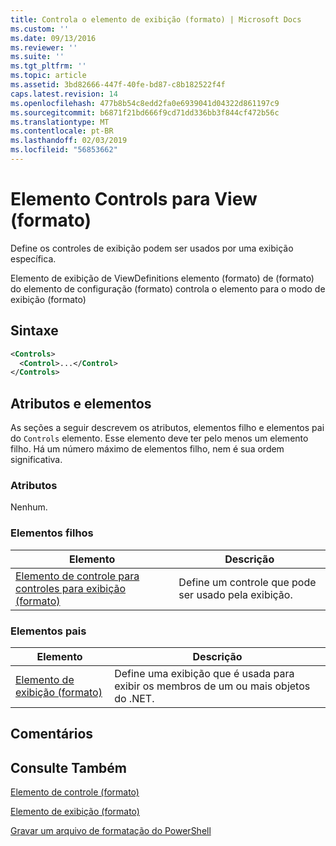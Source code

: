 ```yaml
---
title: Controla o elemento de exibição (formato) | Microsoft Docs
ms.custom: ''
ms.date: 09/13/2016
ms.reviewer: ''
ms.suite: ''
ms.tgt_pltfrm: ''
ms.topic: article
ms.assetid: 3bd82666-447f-40fe-bd87-c8b182522f4f
caps.latest.revision: 14
ms.openlocfilehash: 477b8b54c8edd2fa0e6939041d04322d861197c9
ms.sourcegitcommit: b6871f21bd666f9cd71dd336bb3f844cf472b56c
ms.translationtype: MT
ms.contentlocale: pt-BR
ms.lasthandoff: 02/03/2019
ms.locfileid: "56853662"
---
```

# <a name="controls-element-for-view-format"></a>Elemento Controls para View (formato)

Define os controles de exibição podem ser usados por uma exibição específica.

Elemento de exibição de ViewDefinitions elemento (formato) de (formato) do elemento de configuração (formato) controla o elemento para o modo de exibição (formato)

## <a name="syntax"></a>Sintaxe

```xml
<Controls>
  <Control>...</Control>
</Controls>
```

## <a name="attributes-and-elements"></a>Atributos e elementos

As seções a seguir descrevem os atributos, elementos filho e elementos pai do `Controls` elemento. Esse elemento deve ter pelo menos um elemento filho. Há um número máximo de elementos filho, nem é sua ordem significativa.

### <a name="attributes"></a>Atributos

Nenhum.

### <a name="child-elements"></a>Elementos filhos

|Elemento|Descrição|
|-------------|-----------------|
|[Elemento de controle para controles para exibição (formato)](./control-element-for-controls-for-view-format.md)|Define um controle que pode ser usado pela exibição.|

### <a name="parent-elements"></a>Elementos pais

|Elemento|Descrição|
|-------------|-----------------|
|[Elemento de exibição (formato)](./view-element-format.md)|Define uma exibição que é usada para exibir os membros de um ou mais objetos do .NET.|

## <a name="remarks"></a>Comentários

## <a name="see-also"></a>Consulte Também

[Elemento de controle (formato)](./control-element-for-controls-for-view-format.md)

[Elemento de exibição (formato)](./view-element-format.md)

[Gravar um arquivo de formatação do PowerShell](./writing-a-powershell-formatting-file.md)

